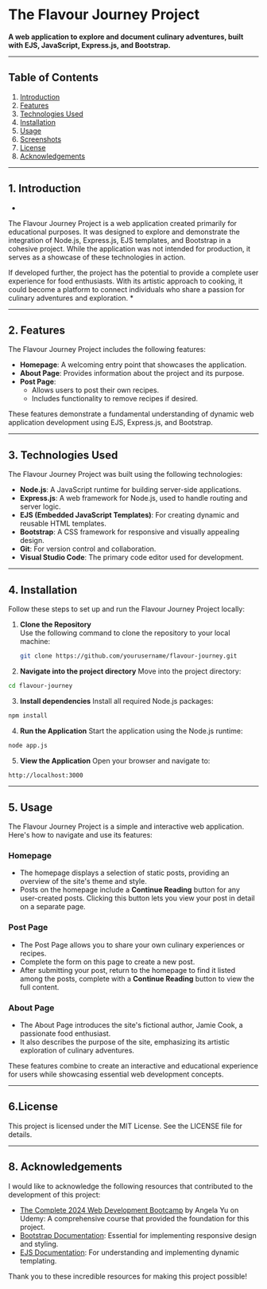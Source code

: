 # The Flavour Journey Project

**A web application to explore and document culinary adventures, built with EJS, JavaScript, Express.js, and Bootstrap.**

---

## Table of Contents

1. [Introduction](#introduction)
2. [Features](#features)
3. [Technologies Used](#technologies-used)
4. [Installation](#installation)
5. [Usage](#usage)
6. [Screenshots](#screenshots)
8. [License](#license)
9. [Acknowledgements](#acknowledgements)

---

## 1. Introduction

*
The Flavour Journey Project is a web application created primarily for educational purposes.
It was designed to explore and demonstrate the integration of Node.js, Express.js, EJS templates,
and Bootstrap in a cohesive project. While the application was not intended for production, 
it serves as a showcase of these technologies in action.

If developed further, the project has the potential to provide a complete user experience 
for food enthusiasts. With its artistic approach to cooking, it could become a platform to
connect individuals who share a passion for culinary adventures and exploration.
*

---

## 2. Features

The Flavour Journey Project includes the following features:

- **Homepage**: A welcoming entry point that showcases the application.
- **About Page**: Provides information about the project and its purpose.
- **Post Page**:
  - Allows users to post their own recipes.
  - Includes functionality to remove recipes if desired.

These features demonstrate a fundamental understanding of dynamic web application development using EJS, Express.js, and Bootstrap.

---

## 3. Technologies Used

The Flavour Journey Project was built using the following technologies:

- **Node.js**: A JavaScript runtime for building server-side applications.
- **Express.js**: A web framework for Node.js, used to handle routing and server logic.
- **EJS (Embedded JavaScript Templates)**: For creating dynamic and reusable HTML templates.
- **Bootstrap**: A CSS framework for responsive and visually appealing design.
- **Git**: For version control and collaboration.
- **Visual Studio Code**: The primary code editor used for development.


---

## 4. Installation

Follow these steps to set up and run the Flavour Journey Project locally:

1. **Clone the Repository**  
   Use the following command to clone the repository to your local machine:
   ```bash
   git clone https://github.com/yourusername/flavour-journey.git
   ```
2. **Navigate into the project directory**
   Move into the project directory:
 ```bash
cd flavour-journey
```
3. **Install dependencies**
Install all required Node.js packages:
```bash
npm install
```
4. **Run the Application**
Start the application using the Node.js runtime:
```bash
node app.js
```
5. **View the Application**
Open your browser and navigate to:
```bash
http://localhost:3000
```

---

## 5. Usage

The Flavour Journey Project is a simple and interactive web application. Here's how to navigate and use its features:

### Homepage  
- The homepage displays a selection of static posts, providing an overview of the site's theme and style.  
- Posts on the homepage include a **Continue Reading** button for any user-created posts. Clicking this button lets you view your post in detail on a separate page.

### Post Page  
- The Post Page allows you to share your own culinary experiences or recipes.  
- Complete the form on this page to create a new post.  
- After submitting your post, return to the homepage to find it listed among the posts, complete with a **Continue Reading** button to view the full content.

### About Page  
- The About Page introduces the site's fictional author, Jamie Cook, a passionate food enthusiast.  
- It also describes the purpose of the site, emphasizing its artistic exploration of culinary adventures.

These features combine to create an interactive and educational experience for users while showcasing essential web development concepts.

---

## 6.License
This project is licensed under the MIT License. See the LICENSE file for details.

---

## 8. Acknowledgements

I would like to acknowledge the following resources that contributed to the development of this project:

- [The Complete 2024 Web Development Bootcamp](https://www.udemy.com/course/the-complete-web-development-bootcamp/) by Angela Yu on Udemy: A comprehensive course that provided the foundation for this project.
- [Bootstrap Documentation](https://getbootstrap.com/docs/): Essential for implementing responsive design and styling.
- [EJS Documentation](https://ejs.co/): For understanding and implementing dynamic templating.

Thank you to these incredible resources for making this project possible!
